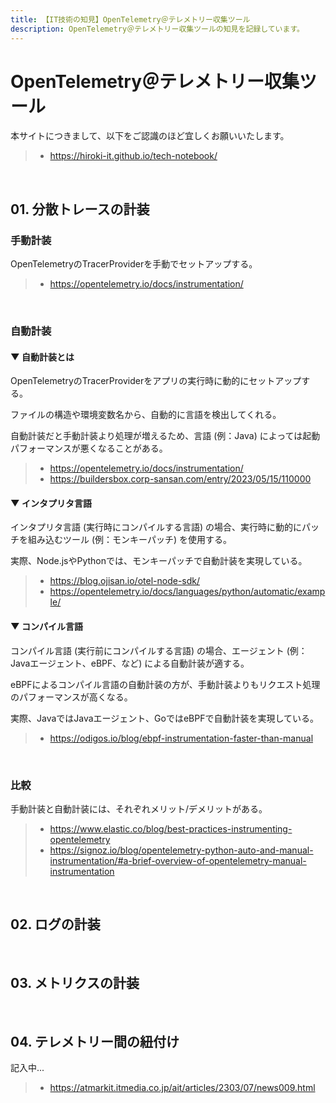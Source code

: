 ```yaml
---
title: 【IT技術の知見】OpenTelemetry＠テレメトリー収集ツール
description: OpenTelemetry＠テレメトリー収集ツールの知見を記録しています。
---
```


# OpenTelemetry＠テレメトリー収集ツール

本サイトにつきまして、以下をご認識のほど宜しくお願いいたします。

> - https://hiroki-it.github.io/tech-notebook/

<br>

## 01. 分散トレースの計装

### 手動計装

OpenTelemetryのTracerProviderを手動でセットアップする。

> - https://opentelemetry.io/docs/instrumentation/

<br>

### 自動計装

#### ▼ 自動計装とは

OpenTelemetryのTracerProviderをアプリの実行時に動的にセットアップする。

ファイルの構造や環境変数名から、自動的に言語を検出してくれる。

自動計装だと手動計装より処理が増えるため、言語 (例：Java) によっては起動パフォーマンスが悪くなることがある。

> - https://opentelemetry.io/docs/instrumentation/
> - https://buildersbox.corp-sansan.com/entry/2023/05/15/110000

#### ▼ インタプリタ言語

インタプリタ言語 (実行時にコンパイルする言語) の場合、実行時に動的にパッチを組み込むツール (例：モンキーパッチ) を使用する。

実際、Node.jsやPythonでは、モンキーパッチで自動計装を実現している。

> - https://blog.ojisan.io/otel-node-sdk/
> - https://opentelemetry.io/docs/languages/python/automatic/example/

#### ▼ コンパイル言語

コンパイル言語 (実行前にコンパイルする言語) の場合、エージェント (例：Javaエージェント、eBPF、など) による自動計装が適する。

eBPFによるコンパイル言語の自動計装の方が、手動計装よりもリクエスト処理のパフォーマンスが高くなる。

実際、JavaではJavaエージェント、GoではeBPFで自動計装を実現している。

> - https://odigos.io/blog/ebpf-instrumentation-faster-than-manual

<br>

### 比較

手動計装と自動計装には、それぞれメリット/デメリットがある。

> - https://www.elastic.co/blog/best-practices-instrumenting-opentelemetry
> - https://signoz.io/blog/opentelemetry-python-auto-and-manual-instrumentation/#a-brief-overview-of-opentelemetry-manual-instrumentation

<br>

## 02. ログの計装

<br>

## 03. メトリクスの計装

<br>

## 04. テレメトリー間の紐付け

記入中...

> - https://atmarkit.itmedia.co.jp/ait/articles/2303/07/news009.html

<br>
